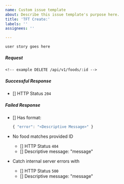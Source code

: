 ```yaml
---
name: Custom issue template
about: Describe this issue template's purpose here.
title: 'TFT Create:'
labels: ''
assignees: ''

---
```


```
user story goes here
```

##### Request
```http
<!-- example DELETE /api/v1/foods/:id -->
```

##### Successful Response
- [] HTTP Status `204`

##### Failed Response
- [] Has format:
  ```js
  { "error": "<Descriptive Message>" }
  ```

- No food matches provided ID
  - [] HTTP Status `404`
  - [] Descriptive message: "message"
- Catch internal server errors with
  - [] HTTP Status `500`
  - [] Descriptive message: "message"

